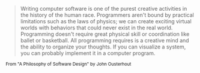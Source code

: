> Writing computer software is one of the purest creative activities in the history of the human race. Programmers aren't bound by practical limitations such as the laws of physics; we can create exciting virtual worlds with behaviors that could never exist in the real world. Programming doesn't require great physical skill or coordination like ballet or basketball. All programming requires is a creative mind and the ability to organize your thoughts. If you can visualize a system, you can probably implement it in a computer program.

<sub>From "A Philosophy of Software Design" by John Ousterhout</sub>
